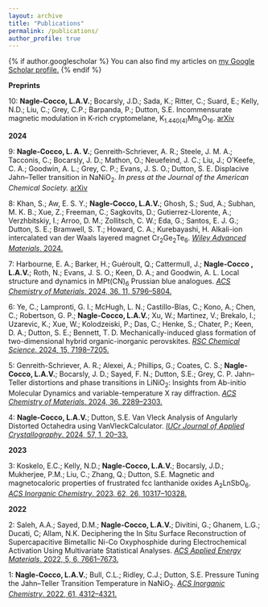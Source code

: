 ```yaml
---
layout: archive
title: "Publications"
permalink: /publications/
author_profile: true
---
```


{% if author.googlescholar %}
  You can also find my articles on <u><a href="{{author.googlescholar}}">my Google Scholar profile</a>.</u>
{% endif %}

**Preprints**

10: **Nagle-Cocco, L.A.V.**; Bocarsly, J.D.; Sada, K.; Ritter, C.; Suard, E.; Kelly, N.D.; Liu, C.; Grey, C.P.; Barpanda, P.; Dutton, S.E. Incommensurate magnetic modulation in K-rich cryptomelane, K<sub>1.440(4)</sub>Mn<sub>8</sub>O<sub>16</sub>. [arXiv](https://arxiv.org/abs/2208.12197)

**2024**

9: **Nagle-Cocco, L. A. V.**; Genreith-Schriever, A. R.; Steele, J. M. A.; Tacconis, C.; Bocarsly, J. D.; Mathon, O.; Neuefeind, J. C.; Liu, J.; O’Keefe, C. A.; Goodwin, A. L.; Grey, C. P.; Evans, J. S. O.; Dutton, S. E. Displacive Jahn–Teller transition in NaNiO<sub>2</sub>. _In press at the Journal of the American Chemical Society._ [arXiv](https://arxiv.org/abs/2408.01267)

8: Khan, S.; Aw, E. S. Y.; **Nagle-Cocco, L.A.V.**; Ghosh, S.; Sud, A.; Subhan, M. K. B.; Xue, Z.; Freeman, C.; Sagkovits, D.; Gutierrez-Llorente, A.; Verzhbitskiy, I.; Arroo, D. M.; Zollitsch, C. W.; Eda, G.; Santos, E. J. G.; Dutton, S. E.; Bramwell, S. T.; Howard, C. A.; Kurebayashi, H. Alkali-ion intercalated van der Waals layered magnet Cr<sub>2</sub>Ge<sub>2</sub>Te<sub>6</sub>. [_Wiley Advanced Materials_. 2024.](https://onlinelibrary.wiley.com/doi/full/10.1002/adma.202400270)

7: Harbourne, E. A.; Barker, H.; Guéroult, Q.; Cattermull, J.; **Nagle-Cocco , L.A.V.**; Roth, N.; Evans, J. S. O.; Keen, D. A.; and Goodwin, A. L. Local structure and dynamics in MPt(CN)<sub>6</sub> Prussian blue analogues. [_ACS Chemistry of Materials_. 2024, 36, 11, 5796–5804.](https://pubs.acs.org/doi/10.1021/acs.chemmater.4c01013)

6: Ye, C.; Lampronti, G. I.; McHugh, L. N.; Castillo-Blas, C.; Kono, A.; Chen, C.; Robertson, G. P.; **Nagle-Cocco, L.A.V.**; Xu, W.; Martinez, V.; Brekalo, I.; Uzarevic, K.; Xue, W.; Kolodzeiski, P.; Das, C.; Henke, S.; Chater, P.; Keen, D. A.; Dutton, S. E.; Bennett, T. D. Mechanically-induced glass formation of two-dimensional hybrid organic-inorganic perovskites. [_RSC Chemical Science_. 2024, 15, 7198–7205.](https://pubs.rsc.org/en/content/articlelanding/2024/sc/d4sc00905c)

5: Genreith-Schriever, A. R.; Alexei, A.; Phillips, G.; Coates, C. S.; **Nagle-Cocco, L.A.V.**; Bocarsly, J. D.; Sayed, F. N.; Dutton, S.E.; Grey, C. P. Jahn–Teller distortions and phase transitions in LiNiO<sub>2</sub>: Insights from Ab-initio Molecular Dynamics and variable-temperature X ray diffraction. [_ACS Chemistry of Materials_. 2024, 36, 2289–2303.](https://pubs.acs.org/doi/10.1021/acs.chemmater.3c02413)

4: **Nagle-Cocco, L.A.V.**; Dutton, S.E. Van Vleck Analysis of Angularly Distorted Octahedra using VanVleckCalculator. [_IUCr Journal of Applied Crystallography_. 2024, 57, 1, 20–33.](https://scripts.iucr.org/cgi-bin/paper?S1600576723009925)

**2023**

3: Koskelo, E.C.; Kelly, N.D.; **Nagle-Cocco, L.A.V.**; Bocarsly, J.D.; Mukherjee, P.M.; Liu, C.; Zhang, Q.; Dutton, S.E. Magnetic and magnetocaloric properties of frustrated fcc lanthanide oxides A<sub>2</sub>LnSbO<sub>6</sub>. [_ACS Inorganic Chemistry_. 2023, 62, 26, 10317–10328.](https://doi.org/10.1021/acs.inorgchem.3c01137)

**2022**

2: Saleh, A.A.; Sayed, D.M.; **Nagle-Cocco, L.A.V.**; Divitini, G.; Ghanem, L.G.; Ducati, C; Allam, N.K. Deciphering the In Situ Surface Reconstruction of Supercapacitive Bimetallic Ni-Co Oxyphosphide during Electrochemical Activation Using Multivariate Statistical Analyses. [_ACS Applied Energy Materials_. 2022, 5, 6, 7661–7673.](https://pubs.acs.org/doi/full/10.1021/acsaem.2c01122)

1: **Nagle-Cocco, L.A.V.**; Bull, C.L.; Ridley, C.J.; Dutton, S.E. Pressure Tuning the Jahn–Teller Transition Temperature in NaNiO<sub>2</sub>. [_ACS Inorganic Chemistry_. 2022, 61, 4312–4321.](https://pubs.acs.org/doi/full/10.1021/acs.inorgchem.1c03345)